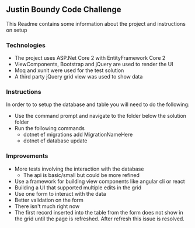 ## Justin Boundy Code Challenge ##

This Readme contains some information about the project and instructions on setup

### Technologies ###

- The project uses ASP.Net Core 2 with EntityFramework Core 2
- ViewComponents, Bootstrap and jQuery are used to render the UI
- Moq and xunit were used for the test solution
- A third party jQuery grid view was used to show data

### Instructions ###

In order to to setup the database and table you will need to do the following:

- Use the command prompt and navigate to the folder below the solution folder
- Run the following commands
	- dotnet ef migrations add MigrationNameHere
	- dotnet ef database update

### Improvements ###
- More tests involving the interaction with the database
	- The api is basic/small but could be more refined
- Use a framework for building view components like angular cli or react
- Building a UI that supported multiple edits in the grid
- Use one form to interact with the data
- Better validation on the form
 -  There isn't much right now
- The first record inserted into the table from the form does not show in the grid until the page is refreshed. After refresh this issue is resolved. 
